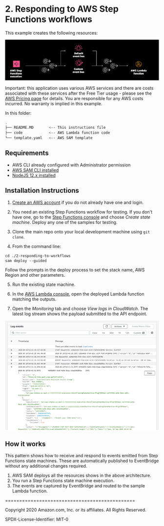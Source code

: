 # 2. Responding to AWS Step Functions workflows

This example creates the following resources:

![Workflow events](../images/5-architecture2.png)

Important: this application uses various AWS services and there are costs associated with these services after the Free Tier usage - please see the [AWS Pricing page](https://aws.amazon.com/pricing/) for details. You are responsible for any AWS costs incurred. No warranty is implied in this example.

In this folder:

```bash
.
├── README.MD       <-- This instructions file
├── code            <-- AWS Lambda function code
└── template.yaml   <-- AWS SAM template
```

## Requirements

* AWS CLI already configured with Administrator permission
* [AWS SAM CLI installed](https://docs.aws.amazon.com/serverless-application-model/latest/developerguide/serverless-sam-cli-install.html)
* [NodeJS 12.x installed](https://nodejs.org/en/download/)

## Installation Instructions

1. [Create an AWS account](https://portal.aws.amazon.com/gp/aws/developer/registration/index.html) if you do not already have one and login.

2. You need an existing Step Functions workflow for testing. If you don't have one, go to the [Step Functions console](https://console.aws.amazon.com/states/home) and choose *Create state machine*. Deploy any one of the samples for testing.

3. Clone the main repo onto your local development machine using `git clone`.

4. From the command line:
```
cd ./2-responding-to-workflows
sam deploy --guided
```
Follow the prompts in the deploy process to set the stack name, AWS Region and other parameters.

5. Run the existing state machine.

6. In the [AWS Lambda console](https://console.aws.amazon.com/lambda), open the deployed Lambda function matching the outputs.

7. Open the *Monitoring* tab and choose *View logs in CloudWatch*. The latest log stream shows the payload submitted to the API endpoint.

![Logs](../images/6-logs.png)

## How it works

This pattern shows how to receive and respond to events emitted from Step Functions state machines. These are automatically published to EventBridge without any additional changes required.

1. AWS SAM deploys all the resources shows in the above architecture.
1. You run a Step Functions state machine execution.
1. The events are captured by EventBridge and routed to the sample Lambda function.

==============================================

Copyright 2020 Amazon.com, Inc. or its affiliates. All Rights Reserved.

SPDX-License-Identifier: MIT-0